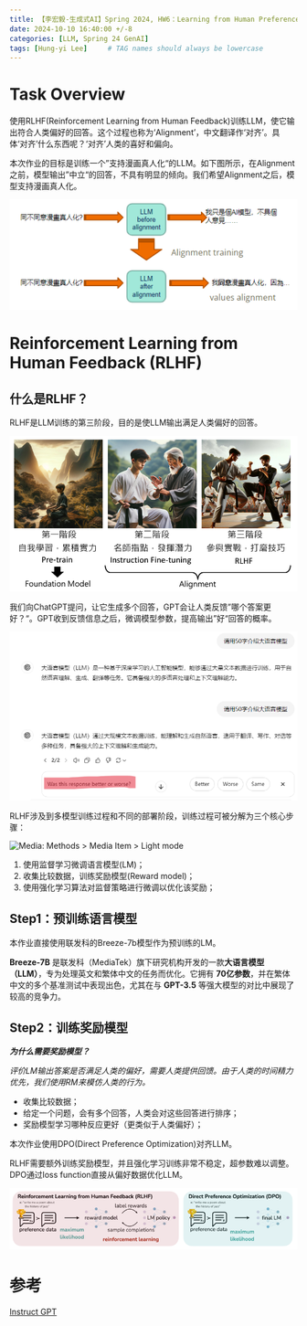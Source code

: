 ```yaml
---
title: 【李宏毅-生成式AI】Spring 2024, HW6：Learning from Human Preference
date: 2024-10-10 16:40:00 +/-8
categories: [LLM, Spring 24 GenAI]
tags: [Hung-yi Lee]     # TAG names should always be lowercase
---
```


# Task Overview

使用RLHF(Reinforcement Learning from Human Feedback)训练LLM，使它输出符合人类偏好的回答。这个过程也称为‘Alignment’，中文翻译作‘对齐’。具体‘对齐’什么东西呢？‘对齐’人类的喜好和偏向。

本次作业的目标是训练一个”支持漫画真人化“的LLM。如下图所示，在Alignment之前，模型输出”中立“的回答，不具有明显的倾向。我们希望Alignment之后，模型支持漫画真人化。

![](../assets/images/Hung-yi_Lee/hw6-1.PNG)

# Reinforcement Learning from Human Feedback (RLHF)

## 什么是RLHF？

RLHF是LLM训练的第三阶段，目的是使LLM输出满足人类偏好的回答。

![](../assets/images/Hung-yi_Lee/hw6-3.PNG)

我们向ChatGPT提问，让它生成多个回答，GPT会让人类反馈”哪个答案更好？“。GPT收到反馈信息之后，微调模型参数，提高输出”好“回答的概率。

![](../assets/images/Hung-yi_Lee/hw6-2.PNG)

RLHF涉及到多模型训练过程和不同的部署阶段，训练过程可被分解为三个核心步骤：

![Media: Methods > Media Item > Light mode](https://images.ctfassets.net/kftzwdyauwt9/12CHOYcRkqSuwzxRp46fZD/928a06fd1dae351a8edcf6c82fbda72e/Methods_Diagram_light_mode.jpg?w=3840&q=90&fm=webp)

1. 使用监督学习微调语言模型(LM)；
2. 收集比较数据，训练奖励模型(Reward model)；
3. 使用强化学习算法对监督策略进行微调以优化该奖励；

## Step1：预训练语言模型

本作业直接使用联发科的Breeze-7b模型作为预训练的LM。

**Breeze-7B** 是联发科（MediaTek）旗下研究机构开发的一款**大语言模型（LLM）**，专为处理英文和繁体中文的任务而优化。它拥有 **70亿参数**，并在繁体中文的多个基准测试中表现出色，尤其在与 **GPT-3.5** 等强大模型的对比中展现了较高的竞争力。

## Step2：训练奖励模型

***为什么需要奖励模型？***

*评价LM输出答案是否满足人类的偏好，需要人类提供回馈。由于人类的时间精力优先，我们使用RM来模仿人类的行为。*

- 收集比较数据；
- 给定一个问题，会有多个回答，人类会对这些回答进行排序；
- 奖励模型学习哪种反应更好（更类似于人类偏好）；

本次作业使用DPO(Direct Preference Optimization)对齐LLM。

RLHF需要额外训练奖励模型，并且强化学习训练非常不稳定，超参数难以调整。DPO通过loss function直接从偏好数据优化LLM。

![](../assets/images/Hung-yi_Lee/hw6-4.PNG)



# 参考

[Instruct GPT](https://arxiv.org/abs/2203.02155)
